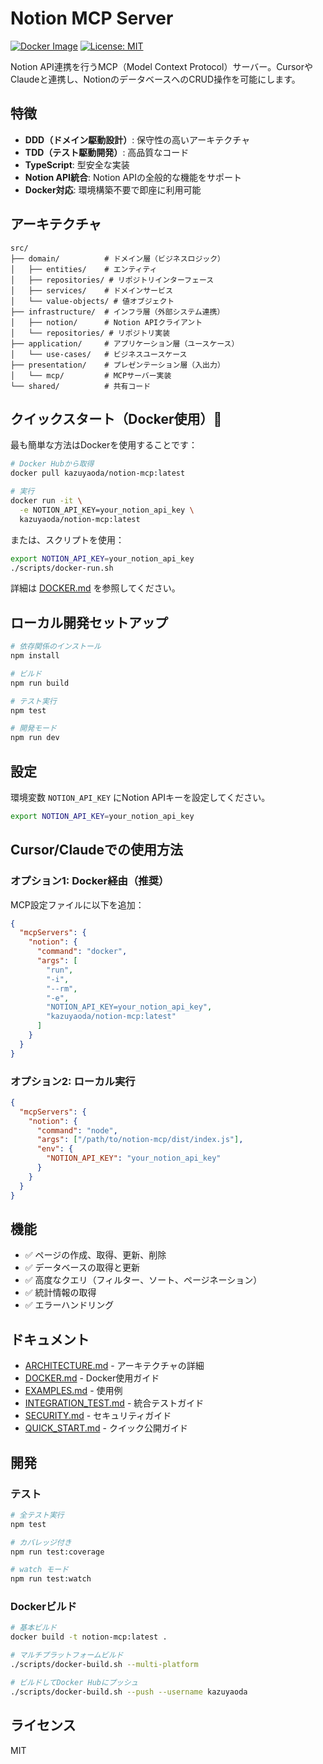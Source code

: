 # Notion MCP Server

[![Docker Image](https://img.shields.io/badge/docker-notion--mcp-blue.svg)](https://hub.docker.com/r/kazuyaoda/notion-mcp)
[![License: MIT](https://img.shields.io/badge/License-MIT-yellow.svg)](https://opensource.org/licenses/MIT)

Notion API連携を行うMCP（Model Context Protocol）サーバー。CursorやClaudeと連携し、NotionのデータベースへのCRUD操作を可能にします。

## 特徴

- **DDD（ドメイン駆動設計）**: 保守性の高いアーキテクチャ
- **TDD（テスト駆動開発）**: 高品質なコード
- **TypeScript**: 型安全な実装
- **Notion API統合**: Notion APIの全般的な機能をサポート
- **Docker対応**: 環境構築不要で即座に利用可能

## アーキテクチャ

```
src/
├── domain/          # ドメイン層（ビジネスロジック）
│   ├── entities/    # エンティティ
│   ├── repositories/ # リポジトリインターフェース
│   ├── services/    # ドメインサービス
│   └── value-objects/ # 値オブジェクト
├── infrastructure/  # インフラ層（外部システム連携）
│   ├── notion/      # Notion APIクライアント
│   └── repositories/ # リポジトリ実装
├── application/     # アプリケーション層（ユースケース）
│   └── use-cases/   # ビジネスユースケース
├── presentation/    # プレゼンテーション層（入出力）
│   └── mcp/         # MCPサーバー実装
└── shared/          # 共有コード
```

## クイックスタート（Docker使用）🐳

最も簡単な方法はDockerを使用することです：

```bash
# Docker Hubから取得
docker pull kazuyaoda/notion-mcp:latest

# 実行
docker run -it \
  -e NOTION_API_KEY=your_notion_api_key \
  kazuyaoda/notion-mcp:latest
```

または、スクリプトを使用：

```bash
export NOTION_API_KEY=your_notion_api_key
./scripts/docker-run.sh
```

詳細は [DOCKER.md](./DOCKER.md) を参照してください。

## ローカル開発セットアップ

```bash
# 依存関係のインストール
npm install

# ビルド
npm run build

# テスト実行
npm test

# 開発モード
npm run dev
```

## 設定

環境変数 `NOTION_API_KEY` にNotion APIキーを設定してください。

```bash
export NOTION_API_KEY=your_notion_api_key
```

## Cursor/Claudeでの使用方法

### オプション1: Docker経由（推奨）

MCP設定ファイルに以下を追加：

```json
{
  "mcpServers": {
    "notion": {
      "command": "docker",
      "args": [
        "run",
        "-i",
        "--rm",
        "-e",
        "NOTION_API_KEY=your_notion_api_key",
        "kazuyaoda/notion-mcp:latest"
      ]
    }
  }
}
```

### オプション2: ローカル実行

```json
{
  "mcpServers": {
    "notion": {
      "command": "node",
      "args": ["/path/to/notion-mcp/dist/index.js"],
      "env": {
        "NOTION_API_KEY": "your_notion_api_key"
      }
    }
  }
}
```

## 機能

- ✅ ページの作成、取得、更新、削除
- ✅ データベースの取得と更新
- ✅ 高度なクエリ（フィルター、ソート、ページネーション）
- ✅ 統計情報の取得
- ✅ エラーハンドリング

## ドキュメント

- [ARCHITECTURE.md](./ARCHITECTURE.md) - アーキテクチャの詳細
- [DOCKER.md](./DOCKER.md) - Docker使用ガイド
- [EXAMPLES.md](./EXAMPLES.md) - 使用例
- [INTEGRATION_TEST.md](./INTEGRATION_TEST.md) - 統合テストガイド
- [SECURITY.md](./SECURITY.md) - セキュリティガイド
- [QUICK_START.md](./QUICK_START.md) - クイック公開ガイド

## 開発

### テスト

```bash
# 全テスト実行
npm test

# カバレッジ付き
npm run test:coverage

# watch モード
npm run test:watch
```

### Dockerビルド

```bash
# 基本ビルド
docker build -t notion-mcp:latest .

# マルチプラットフォームビルド
./scripts/docker-build.sh --multi-platform

# ビルドしてDocker Hubにプッシュ
./scripts/docker-build.sh --push --username kazuyaoda
```

## ライセンス

MIT

